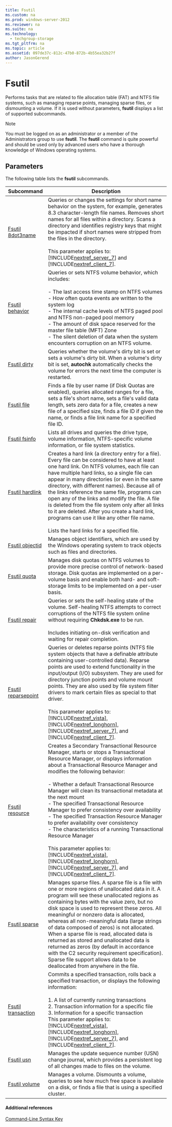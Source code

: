 ```yaml
---
title: Fsutil
ms.custom: na
ms.prod: windows-server-2012
ms.reviewer: na
ms.suite: na
ms.technology: 
  - techgroup-storage
ms.tgt_pltfrm: na
ms.topic: article
ms.assetid: 097de37c-812c-47b0-872b-4b55ea32b27f
author: JasonGerend
---
```

# Fsutil
Performs tasks that are related to file allocation table \(FAT\) and NTFS file systems, such as managing reparse points, managing sparse files, or dismounting a volume. If it is used without parameters, **fsutil** displays a list of supported subcommands.  
  
> [!NOTE]  
> You must be logged on as an administrator or a member of the Administrators group to use **fsutil**. The **fsutil** command is quite powerful and should be used only by advanced users who have a thorough knowledge of Windows operating systems.  
  
## Parameters  
The following table lists the **fsutil** subcommands.  
  
|Subcommand|Description|  
|--------------|---------------|  
|[Fsutil 8dot3name](../Topic/Fsutil-8dot3name.md)|Queries or changes the settings for short name behavior on the system, for example, generates 8.3 character\-length file names. Removes short names for all files within a directory. Scans a directory and identifies registry keys that might be impacted if short names were stripped from the files in the directory.<br /><br />This parameter applies to: [!INCLUDE[nextref_server_7](../Token/nextref_server_7_md.md)] and [!INCLUDE[nextref_client_7](../Token/nextref_client_7_md.md)].|  
|[Fsutil behavior](../Topic/Fsutil-behavior.md)|Queries or sets NTFS volume behavior, which includes:<br /><br />-   The last access time stamp on NTFS volumes<br />-   How often quota events are written to the system log<br />-   The internal cache levels of NTFS paged pool and NTFS non\-paged pool memory<br />-   The amount of disk space reserved for the master file table \(MFT\) Zone<br />-   The silent deletion of data when the system encounters corruption on an NTFS volume.|  
|[Fsutil dirty](../Topic/Fsutil-dirty.md)|Queries whether the volume's dirty bit is set or sets a volume's dirty bit. When a volume's dirty bit is set, **autochk** automatically checks the volume for errors the next time the computer is restarted.|  
|[Fsutil file](../Topic/Fsutil-file.md)|Finds a file by user name \(if Disk Quotas are enabled\), queries allocated ranges for a file, sets a file's short name, sets a file's valid data length, sets zero data for a file, creates a new file of a specified size, finds a file ID if given the name, or finds a file link name for a specified file ID.|  
|[Fsutil fsinfo](../Topic/Fsutil-fsinfo.md)|Lists all drives and queries the drive type, volume information, NTFS\-specific volume information, or file system statistics.|  
|[Fsutil hardlink](../Topic/Fsutil-hardlink.md)|Creates a hard link \(a directory entry for a file\). Every file can be considered to have at least one hard link. On NTFS volumes, each file can have multiple hard links, so a single file can appear in many directories \(or even in the same directory, with different names\). Because all of the links reference the same file, programs can open any of the links and modify the file. A file is deleted from the file system only after all links to it are deleted. After you create a hard link, programs can use it like any other file name.<br /><br />Lists the hard links for a specified file.|  
|[Fsutil objectid](../Topic/Fsutil-objectid.md)|Manages object identifiers, which are used by the Windows operating system to track objects such as files and directories.|  
|[Fsutil quota](../Topic/Fsutil-quota.md)|Manages disk quotas on NTFS volumes to provide more precise control of network\-based storage. Disk quotas are implemented on a per\-volume basis and enable both hard\- and soft\-storage limits to be implemented on a per\-user basis.|  
|[Fsutil repair](../Topic/Fsutil-repair.md)|Queries or sets the self\-healing state of the volume. Self\-healing NTFS attempts to correct corruptions of the NTFS file system online without requiring **Chkdsk.exe** to be run.<br /><br />Includes initiating on\-disk verification and waiting for repair completion.|  
|[Fsutil reparsepoint](../Topic/Fsutil-reparsepoint.md)|Queries or deletes reparse points \(NTFS file system objects that have a definable attribute containing user\-controlled data\). Reparse points are used to extend functionality in the input\/output \(I\/O\) subsystem. They are used for directory junction points and volume mount points. They are also used by file system filter drivers to mark certain files as special to that driver.<br /><br />This parameter applies to: [!INCLUDE[nextref_vista](../Token/nextref_vista_md.md)], [!INCLUDE[nextref_longhorn](../Token/nextref_longhorn_md.md)], [!INCLUDE[nextref_server_7](../Token/nextref_server_7_md.md)], and [!INCLUDE[nextref_client_7](../Token/nextref_client_7_md.md)].|  
|[Fsutil resource](../Topic/Fsutil-resource.md)|Creates a Secondary Transactional Resource Manager, starts or stops a Transactional Resource Manager, or displays information about a Transactional Resource Manager and modifies the following behavior:<br /><br />-   Whether a default Transactional Resource Manager will clean its transactional metadata at the next mount<br />-   The specified Transactional Resource Manager to prefer consistency over availability<br />-   The specified Transaction Resource Manager to prefer availability over consistency<br />-   The characteristics of a running Transactional Resource Manager<br /><br />This parameter applies to: [!INCLUDE[nextref_vista](../Token/nextref_vista_md.md)], [!INCLUDE[nextref_longhorn](../Token/nextref_longhorn_md.md)], [!INCLUDE[nextref_server_7](../Token/nextref_server_7_md.md)], and [!INCLUDE[nextref_client_7](../Token/nextref_client_7_md.md)].|  
|[Fsutil sparse](../Topic/Fsutil-sparse.md)|Manages sparse files. A sparse file is a file with one or more regions of unallocated data in it. A program will see these unallocated regions as containing bytes with the value zero, but no disk space is used to represent these zeros. All meaningful or nonzero data is allocated, whereas all non\-meaningful data \(large strings of data composed of zeros\) is not allocated. When a sparse file is read, allocated data is returned as stored and unallocated data is returned as zeros \(by default in accordance with the C2 security requirement specification\). Sparse file support allows data to be deallocated from anywhere in the file.|  
|[Fsutil transaction](../Topic/Fsutil-transaction.md)|Commits a specified transaction, rolls back a specified transaction, or displays the following information:<br /><br />1.  A list of currently running transactions<br />2.  Transaction information for a specific file<br />3.  Information for a specific transaction<br />    This parameter applies to: [!INCLUDE[nextref_vista](../Token/nextref_vista_md.md)], [!INCLUDE[nextref_longhorn](../Token/nextref_longhorn_md.md)], [!INCLUDE[nextref_server_7](../Token/nextref_server_7_md.md)], and [!INCLUDE[nextref_client_7](../Token/nextref_client_7_md.md)].|  
|[Fsutil usn](../Topic/Fsutil-usn.md)|Manages the update sequence number \(USN\) change journal, which provides a persistent log of all changes made to files on the volume.|  
|[Fsutil volume](../Topic/Fsutil-volume.md)|Manages a volume. Dismounts a volume, queries to see how much free space is available on a disk, or finds a file that is using a specified cluster.|  
  
#### Additional references  
[Command-Line Syntax Key](../Topic/Command-Line-Syntax-Key.md)  
  
